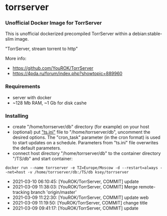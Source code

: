 # torrserver
### Unofficial Docker Image for TorrServer

This is unofficial dockerized precompiled TorrServer within a debian:stable-slim image.

"TorrServer, stream torrent to http"

More info:
- https://github.com/YouROK/TorrServer
- https://4pda.ru/forum/index.php?showtopic=889960

### Requirements

* server with docker
* ~128 Mb RAM, ~1 Gb for disk cashe 

### Installing

- сreate "/home/torrserver/db" directory (for example) on your host
- (optional) put ["ts.ini"](https://raw.githubusercontent.com/MrKsey/torrserver/master/ts.ini) file to "/home/torrserver/db", uncomment the desired options. The "cron_task" parameter (in the cron format) is used to start updates on a schedule. Parameters from "ts.ini" file overwrites the default parameters.
- connect host directory "/home/torrserver/db" to the container directory "/TS/db" and start container:
```
docker run --name torrserver -e TZ=Europe/Moscow -d --restart=always --net=host -v /home/torrserver/db:/TS/db ksey/torrserver
```

















* 2021-03-10 06:10:45: [YouROK/TorrServer, COMMIT] update
* 2021-03-09 11:38:03: [YouROK/TorrServer, COMMIT] Merge remote-tracking branch 'origin/master'
* 2021-03-09 11:22:30: [YouROK/TorrServer, COMMIT] update web
* 2021-03-09 11:19:50: [YouROK/TorrServer, COMMIT] change title
* 2021-03-09 09:41:17: [YouROK/TorrServer, COMMIT] update

